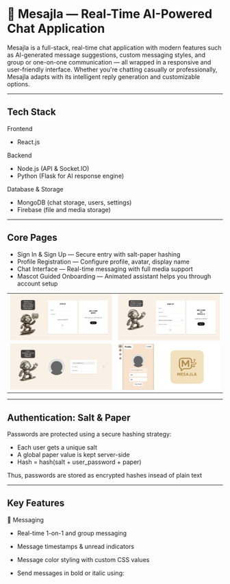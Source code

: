 # 💬 Mesajla — Real-Time AI-Powered Chat Application

Mesajla is a full-stack, real-time chat application with modern features such as AI-generated message suggestions, custom messaging styles, and group or one-on-one communication — all wrapped in a responsive and user-friendly interface. Whether you're chatting casually or professionally, Mesajla adapts with its intelligent reply generation and customizable options.

---

## Tech Stack

Frontend
- React.js

Backend
- Node.js (API & Socket.IO)
- Python (Flask for AI response engine)

Database & Storage
- MongoDB (chat storage, users, settings)
- Firebase (file and media storage)


---

## Core Pages

- Sign In & Sign Up — Secure entry with salt-paper hashing
- Profile Registration — Configure profile, avatar, display name
- Chat Interface — Real-time messaging with full media support
- Mascot Guided Onboarding — Animated assistant helps you through account setup

<table>
  <tr>
    <td><img src="screenshots/1.png" width="500"></td>
    <td><img src="screenshots/2.png" width="500"></td>
  </tr>
 <tr>
    <td><img src="screenshots/3.png" width="500"></td>
    <td><img src="screenshots/4.png" width="500"></td>
  </tr>
</table>

---

## Authentication: Salt & Paper

Passwords are protected using a secure hashing strategy:

- Each user gets a unique salt
- A global paper value is kept server-side
- Hash = hash(salt + user_password + paper)

Thus, passwords are stored as encrypted hashes insead of plain text


---

## Key Features

💬 Messaging
- Real-time 1-on-1 and group messaging

- Message timestamps & unread indicators

- Message color styling with custom CSS values

- Send messages in bold or italic using:























